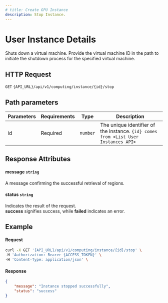 ```yaml
---
# title: Create GPU Instance
description: Stop Instance.
---
```


# User Instance Details

Shuts down a virtual machine. Provide the virtual machine ID in the path to initiate the shutdown process for the specified virtual machine.

## HTTP Request

`GET` `{API_URL}/api/v1/computing/instance/{id}/stop`

## Path parameters

| Parameters     | Requirements      | Type       | Description      |
|---------------|--------------------|----------------|----------------|
| id      | Required    | `number`       | The unique identifier of the instance. `{id} comes from <List User Instances API>` |

## Response Attributes

#### message `string`

  A message confirming the successful retrieval of regions.

#### status `string`

  Indicates the result of the request.  
  **success** signifies success, while **failed** indicates an error.

## Example

#### Request

```bash
curl -X GET '{API_URL}/api/v1/computing/instance/{id}/stop' \
-H 'Authorization: Bearer {ACCESS_TOKEN}' \
-H 'Content-Type: application/json' \

```

#### Response

```json
{
    "message": "Instance stopped successfully",
    "status": "success"
}
```
